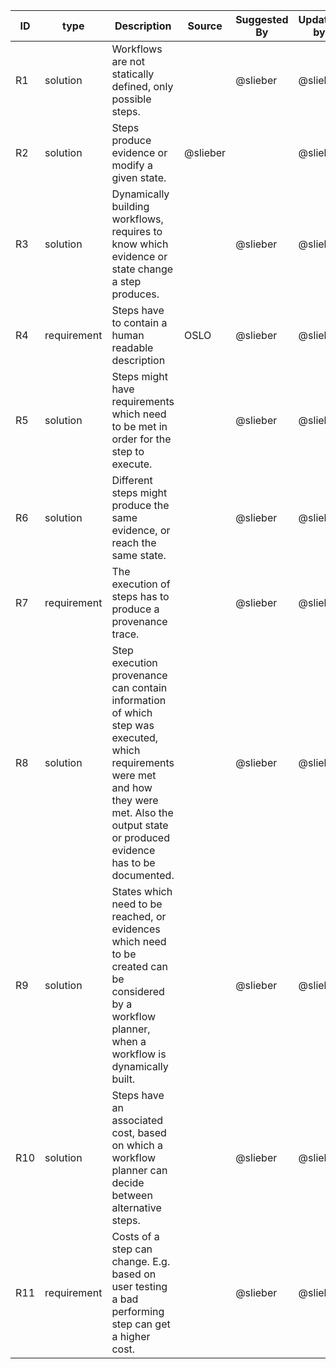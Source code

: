 

| ID   | type            | Description                        | Source       | Suggested By | Updated by |
|------|-----------------|------------------------------------|--------------|--------------|------------|
| R1   | solution        | Workflows are not statically defined, only possible steps. | | @slieber | @slieber |
| R2   | solution        | Steps produce evidence or modify a given state. | @slieber | | @slieber |
| R3   | solution        | Dynamically building workflows, requires to know which evidence or state change a step produces. | | @slieber | @slieber |
| R4   | requirement     | Steps have to contain a human readable description | OSLO | @slieber | @slieber |
| R5   | solution        | Steps might have requirements which need to be met in order for the step to execute. | | @slieber | @slieber |
| R6   | solution        | Different steps might produce the same evidence, or reach the same state. | | @slieber | @slieber |
| R7   | requirement     | The execution of steps has to produce a provenance trace. | | @slieber | @slieber |
| R8   | solution        | Step execution provenance can contain information of which step was executed,  which requirements were met and how they were met. Also the output state or produced evidence has to be documented. | | @slieber | @slieber |
| R9   | solution        | States which need to be reached, or evidences which need to be created can be considered by a workflow planner, when a workflow is dynamically built. | | @slieber | @slieber |
| R10  | solution        | Steps have an associated cost, based on which a workflow planner can decide between alternative steps. | | @slieber | @slieber |
| R11  | requirement     | Costs of a step can change. E.g. based on user testing a bad performing step can get a higher cost. | | @slieber | @slieber |